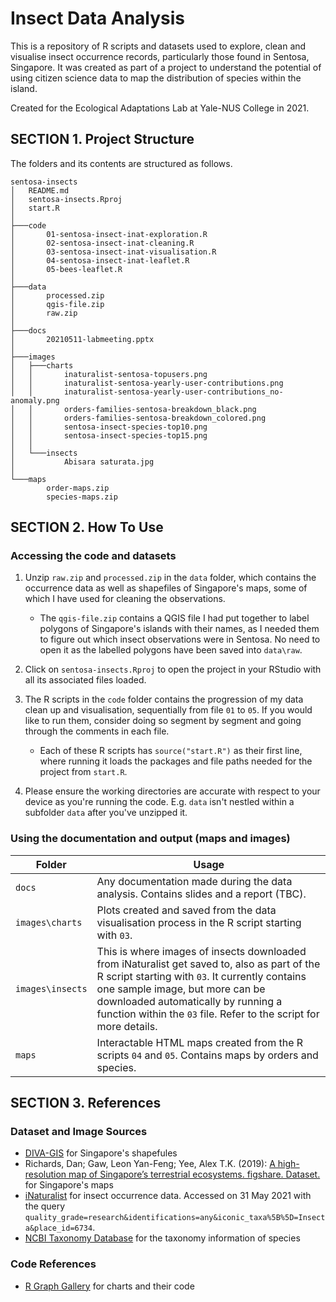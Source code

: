 # Insect Data Analysis

This is a repository of R scripts and datasets used to explore, clean and visualise insect occurrence records, particularly those found in Sentosa, Singapore. It was created as part of a project to understand the potential of using citizen science data to map the distribution of species within the island.

Created for the Ecological Adaptations Lab at Yale-NUS College in 2021.

## SECTION 1. Project Structure

The folders and its contents are structured as follows. 

```
sentosa-insects
│   README.md
│   sentosa-insects.Rproj
│   start.R
│
├───code
│       01-sentosa-insect-inat-exploration.R
│       02-sentosa-insect-inat-cleaning.R
│       03-sentosa-insect-inat-visualisation.R
│       04-sentosa-insect-inat-leaflet.R
│       05-bees-leaflet.R
│
├───data
│       processed.zip
│       qgis-file.zip
│       raw.zip
│
├───docs
│       20210511-labmeeting.pptx
│
├───images
│   ├───charts
│   │       inaturalist-sentosa-topusers.png
│   │       inaturalist-sentosa-yearly-user-contributions.png
│   │       inaturalist-sentosa-yearly-user-contributions_no-anomaly.png
│   │       orders-families-sentosa-breakdown_black.png
│   │       orders-families-sentosa-breakdown_colored.png
│   │       sentosa-insect-species-top10.png
│   │       sentosa-insect-species-top15.png
│   │
│   └───insects
│           Abisara saturata.jpg
│
└───maps
        order-maps.zip
        species-maps.zip
```

## SECTION 2. How To Use

### Accessing the code and datasets

1. Unzip `raw.zip` and `processed.zip` in the `data` folder, which contains the occurrence data as well as shapefiles of Singapore's maps, some of which I have used for cleaning the observations. 

	- The `qgis-file.zip` contains a QGIS file I had put together to label polygons of Singapore's islands with their names, as I needed them to figure out which insect observations were in Sentosa. No need to open it as the labelled polygons have been saved into `data\raw`.

2. Click on `sentosa-insects.Rproj` to open the project in your RStudio with all its associated files loaded.

3. The R scripts in the `code` folder contains the progression of my data clean up and visualisation, sequentially from file `01` to `05`. If you would like to run them, consider doing so segment by segment and going through the comments in each file. 

	- Each of these R scripts has `source("start.R")` as their first line, where running it loads the packages and file paths needed for the project from `start.R`.

4. Please ensure the working directories are accurate with respect to your device as you're running the code. E.g. `data` isn't nestled within a subfolder `data` after you've unzipped it.

### Using the documentation and output (maps and images)

| Folder | Usage |
| --- | --- |
| `docs` | Any documentation made during the data analysis. Contains slides and a report (TBC). |
| `images\charts` | Plots created and saved from the data visualisation process in the R script starting with `03`. |
| `images\insects` | This is where images of insects downloaded from iNaturalist get saved to, also as part of the R script starting with `03`. It currently contains one sample image, but more can be downloaded automatically by running a function within the `03` file. Refer to the script for more details. |
| `maps` | Interactable HTML maps created from the R scripts `04` and `05`. Contains maps by orders and species. |

## SECTION 3. References

### Dataset and Image Sources

- [DIVA-GIS](https://www.diva-gis.org/gdata) for Singapore's shapefules
- Richards, Dan; Gaw, Leon Yan-Feng; Yee, Alex T.K. (2019): [A high-resolution map of Singapore’s terrestrial ecosystems. figshare. Dataset.](https://doi.org/10.6084/m9.figshare.8267510.v4) for Singapore's maps
- [iNaturalist](https://www.inaturalist.org/observations) for insect occurrence data. Accessed on 31 May 2021 with the query `quality_grade=research&identifications=any&iconic_taxa%5B%5D=Insecta&place_id=6734`.
- [NCBI Taxonomy Database](https://www.ncbi.nlm.nih.gov/taxonomy) for the taxonomy information of species

### Code References

- [R Graph Gallery](https://www.r-graph-gallery.com/index.html) for charts and their code
